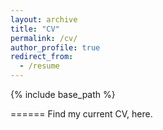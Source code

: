 ```yaml
---
layout: archive
title: "CV"
permalink: /cv/
author_profile: true
redirect_from:
  - /resume
---
```


{% include base_path %}


======
Find my current CV, here.


